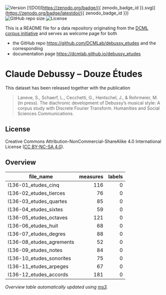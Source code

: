 ![Version](https://img.shields.io/github/v/release/DCMLab/debussy_etudes?display_name=tag)
[![DOI](https://zenodo.org/badge/{{ zenodo_badge_id }}.svg)](https://zenodo.org/badge/latestdoi/{{ zenodo_badge_id }})
![GitHub repo size](https://img.shields.io/github/repo-size/DCMLab/debussy_etudes)
![License](https://img.shields.io/badge/license-CC%20BY--NC--SA%204.0-9cf)


This is a README file for a data repository originating from the [DCML corpus initiative](https://github.com/DCMLab/dcml_corpora)
and serves as welcome page for both 

* the GitHub repo https://github.com/DCMLab/debussy_etudes and the corresponding
* documentation page https://dcmlab.github.io/debussy_etudes

# Claude Debussy – Douze Études

This dataset has been released together with the publication

> Laneve, S., Schaerf, L., Cecchetti, G., Hentschel, J., & Rohrmeier, M. (in press). The diachronic development of Debussy’s musical style: A corpus study with Discrete Fourier Transform. Humanities and Social Sciences Communications.


## License

Creative Commons Attribution-NonCommercial-ShareAlike 4.0 International License ([CC BY-NC-SA 4.0](https://creativecommons.org/licenses/by-nc-sa/4.0/)).

## Overview
|       file_name        |measures|labels|
|------------------------|-------:|-----:|
|l136-01_etudes_cinq     |     116|     0|
|l136-02_etudes_tierces  |      76|     0|
|l136-03_etudes_quartes  |      85|     0|
|l136-04_etudes_sixtes   |      59|     0|
|l136-05_etudes_octaves  |     121|     0|
|l136-06_etudes_huit     |      68|     0|
|l136-07_etudes_degres   |      88|     0|
|l136-08_etudes_agrements|      52|     0|
|l136-09_etudes_notes    |      84|     0|
|l136-10_etudes_sonorites|      75|     0|
|l136-11_etudes_arpeges  |      67|     0|
|l136-12_etudes_accords  |     181|     0|


*Overview table automatically updated using [ms3](https://johentsch.github.io/ms3/).*
